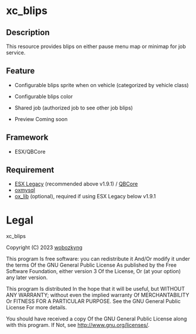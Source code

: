 # xc_blips

## Description
This resource provides blips on either pause menu map or minimap for job service. 

## Feature
- Configurable blips sprite when on vehicle (categorized by vehicle class)
- Configurable blips color
- Shared job (authorized job to see other job blips)

- Preview
Coming soon

## Framework
- ESX/QBCore

## Requirement
- [ESX Legacy](https://github.com/esx-framework/esx_core) (recommended above v1.9.1) / [QBCore](https://github.com/qbcore-framework/qb-core)
- [oxmysql](https://github.com/overextended/oxmysql)
- [ox_lib](https://github.com/overextended/ox_lib) (optional), required if using ESX Legacy below v1.9.1

# Legal

xc_blips

Copyright (C) 2023 [wobozkyng](https://github.com/wobozkyng)

This program Is free software: you can redistribute it And/Or modify it under the terms Of the GNU General Public License As published by the Free Software Foundation, either version 3 Of the License, Or (at your option) any later version.

This program Is distributed In the hope that it will be useful, but WITHOUT ANY WARRANTY; without even the implied warranty Of MERCHANTABILITY Or FITNESS FOR A PARTICULAR PURPOSE. See the GNU General Public License For more details.

You should have received a copy Of the GNU General Public License along with this program. If Not, see http://www.gnu.org/licenses/.